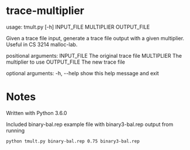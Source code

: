 # trace-multiplier
usage: tmult.py [-h] INPUT_FILE MULTIPLIER OUTPUT_FILE

Given a trace file input, generate a trace file output with a given
multiplier. Useful in CS 3214 malloc-lab.

positional arguments:
  INPUT_FILE   The original trace file
  MULTIPLIER   The multiplier to use
  OUTPUT_FILE  The new trace file

optional arguments:
  -h, --help   show this help message and exit

# Notes
Written with Python 3.6.0

Included binary-bal.rep example file with binary3-bal.rep output from running
```
python tmult.py binary-bal.rep 0.75 binary3-bal.rep
```
